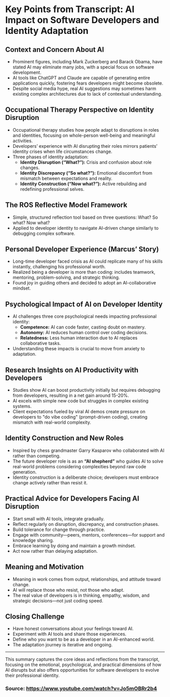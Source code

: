 # Key Points from Transcript: AI Impact on Software Developers and Identity Adaptation

## Context and Concern About AI
- Prominent figures, including Mark Zuckerberg and Barack Obama, have stated AI may eliminate many jobs, with a special focus on software development.
- AI tools like ChatGPT and Claude are capable of generating entire applications quickly, fostering fears developers might become obsolete.
- Despite social media hype, real AI suggestions may sometimes harm existing complex architectures due to lack of contextual understanding.

## Occupational Therapy Perspective on Identity Disruption
- Occupational therapy studies how people adapt to disruptions in roles and identities, focusing on whole-person well-being and meaningful activities.
- Developers’ experience with AI disrupting their roles mirrors patients’ identity crises when life circumstances change.
- Three phases of identity adaptation:
  - **Identity Disruption (“What?”):** Crisis and confusion about role changes.
  - **Identity Discrepancy (“So what?”):** Emotional discomfort from mismatch between expectations and reality.
  - **Identity Construction (“Now what?”):** Active rebuilding and redefining professional selves.

## The ROS Reflective Model Framework
- Simple, structured reflection tool based on three questions: What? So what? Now what?
- Applied to developer identity to navigate AI-driven change similarly to debugging complex software.

## Personal Developer Experience (Marcus’ Story)
- Long-time developer faced crisis as AI could replicate many of his skills instantly, challenging his professional worth.
- Realized being a developer is more than coding: includes teamwork, mentoring, problem-solving, and strategic thinking.
- Found joy in guiding others and decided to adopt an AI-collaborative mindset.

## Psychological Impact of AI on Developer Identity
- AI challenges three core psychological needs impacting professional identity:
  - **Competence:** AI can code faster, casting doubt on mastery.
  - **Autonomy:** AI reduces human control over coding decisions.
  - **Relatedness:** Less human interaction due to AI replaces collaborative tasks.
- Understanding these impacts is crucial to move from anxiety to adaptation.

## Research Insights on AI Productivity with Developers
- Studies show AI can boost productivity initially but requires debugging from developers, resulting in a net gain around 15-20%.
- AI excels with simple new code but struggles in complex existing systems.
- Client expectations fueled by viral AI demos create pressure on developers to "do vibe coding" (prompt-driven coding), creating mismatch with real-world complexity.

## Identity Construction and New Roles
- Inspired by chess grandmaster Garry Kasparov who collaborated with AI rather than competing.
- The future developer role is as an **“AI shepherd”** who guides AI to solve real-world problems considering complexities beyond raw code generation.
- Identity construction is a deliberate choice; developers must embrace change actively rather than resist it.

## Practical Advice for Developers Facing AI Disruption
- Start small with AI tools, integrate gradually.
- Reflect regularly on disruption, discrepancy, and construction phases.
- Build tolerance for change through practice.
- Engage with community—peers, mentors, conferences—for support and knowledge sharing.
- Embrace learning by doing and maintain a growth mindset.
- Act now rather than delaying adaptation.

## Meaning and Motivation
- Meaning in work comes from output, relationships, and attitude toward change.
- AI will replace those who resist, not those who adapt.
- The real value of developers is in thinking, empathy, wisdom, and strategic decisions—not just coding speed.

## Closing Challenge
- Have honest conversations about your feelings toward AI.
- Experiment with AI tools and share those experiences.
- Define who you want to be as a developer in an AI-enhanced world.
- The adaptation journey is iterative and ongoing.

---

This summary captures the core ideas and reflections from the transcript, focusing on the emotional, psychological, and practical dimensions of how AI disrupts but also offers opportunities for software developers to evolve their professional identity.

### Source: https://www.youtube.com/watch?v=Jo5mOBRr2b4